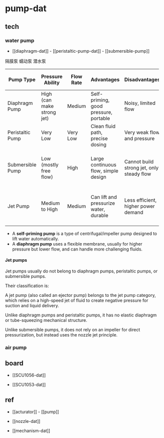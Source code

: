 
# pump-dat



## tech 

### water pump 

- [[diaphragm-dat]] - [[peristaltic-pump-dat]] - [[submersible-pump]]

隔膜泵 蠕动泵 潜水泵


| Pump Type        | Pressure Ability           | Flow Rate | Advantages                             | Disadvantages                             | Suitability for Water Gun                   |
| ---------------- | -------------------------- | --------- | -------------------------------------- | ----------------------------------------- | ------------------------------------------- |
| Diaphragm Pump   | High (can make strong jet) | Medium    | Self-priming, good pressure, portable  | Noisy, limited flow                       | ✅ Best choice for high-pressure water gun   |
| Peristaltic Pump | Very Low                   | Very Low  | Clean fluid path, precise dosing       | Very weak flow and pressure               | ❌ Not suitable                              |
| Submersible Pump | Low (mostly free flow)     | High      | Large continuous flow, simple design   | Cannot build strong jet, only steady flow | ⚠️ Suitable only for fountain-like spraying  |
| Jet Pump         | Medium to High             | Medium    | Can lift and pressurize water, durable | Less efficient, higher power demand       | ✅ Possible, but more complex than diaphragm |


- A **self-priming pump** is a type of centrifugal/impeller pump designed to lift water automatically.  
- A **diaphragm pump** uses a flexible membrane, usually for higher pressure but lower flow, and can handle more challenging fluids.  

#### Jet pumps

Jet pumps usually do not belong to diaphragm pumps, peristaltic pumps, or submersible pumps.

Their classification is:

A jet pump (also called an ejector pump) belongs to the jet pump category, which relies on a high-speed jet of fluid to create negative pressure for suction and liquid delivery.

Unlike diaphragm pumps and peristaltic pumps, it has no elastic diaphragm or tube-squeezing mechanical structure.

Unlike submersible pumps, it does not rely on an impeller for direct pressurization, but instead uses the nozzle jet principle.



### air pump 






## board 

- [[SCU1056-dat]]

- [[SCU1053-dat]]



## ref 

- [[acturator]] - [[pump]]

- [[nozzle-dat]]

- [[mechanism-dat]]
